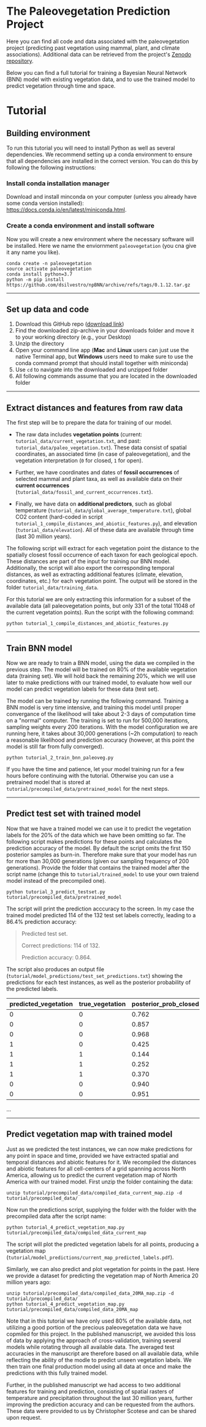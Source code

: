 # The Paleovegetation Prediction Project

Here you can find all code and data associated with the paleovegetation project (predicting past vegetation using mammal, plant, and climate associations). Additional data can be retrieved from the project's [Zenodo repository](https://doi.org/10.5281/zenodo.6492100).

Below you can find a full tutorial for training a Bayesian Neural Network (BNN) model with existing vegetation data, and to use the trained model to predict vegetation through time and space.

# Tutorial

## Building environment

To run this tutorial you will need to install Python as well as several dependencies. We recommend setting up a conda environment to ensure that all dependencies are installed in the correct version. You can do this by following the following instructions:

### Install conda installation manager

Download and install minconda on your computer (unless you already have some conda version installed): https://docs.conda.io/en/latest/miniconda.html.

### Create a conda environment and install software

Now you will create a new environment where the necessary software will be installed. Here we name the enviornment `paleovegetation` (you cna give it any name you like).

```
conda create -n paleovegetation
source activate paleovegetation
conda install python=3.7
python -m pip install https://github.com/dsilvestro/npBNN/archive/refs/tags/0.1.12.tar.gz
```

___
## Set up data and code

1. Download this GitHub repo ([download link](https://github.com/tandermann/paleovegetation/archive/refs/heads/master.zip))
2. Find the downloaded zip-archive in your downloads folder and move it to your working directory (e.g., your Desktop)
3. Unzip the directory
4. Open your command line app (**Mac** and **Linux** users can just use the native Terminal app, but **Windows** users need to make sure to use the conda command prompt that should install together with miniconda)
5. Use `cd` to navigate into the downloaded and unzipped folder
6. All following commands assume that you are located in the downloaded folder

___

## Extract distances and features from raw data

The first step will be to prepare the data for training of our model.

- The raw data includes **vegetation points** (current: `tutorial_data/current_vegetation.txt`, and past: `tutorial_data/paleo_vegetation.txt`). These data consist of spatial coordinates, an associated time (in case of paleovegetation), and the vegetation interpretation (`0` for closed, `1` for open).

- Further, we have coordinates and dates of **fossil occurrences** of selected mammal and plant taxa, as well as available data on their **current occurrences** (`tutorial_data/fossil_and_current_occurrences.txt`).

- Finally, we have data on **additional predictors**, such as global temperature (`tutorial_data/global_average_temperature.txt`), global CO2 content (hard-coded in script `tutorial_1_compile_distances_and_abiotic_features.py`), and elevation (`tutorial_data/elevation`). All of these data are available through time (last 30 million years).

The following script will extract for each vegetation point the distance to the spatially closest fossil occurrence of each taxon for each geological epoch. These distances are part of the input for training our BNN model. Additionally, the script will also export the corresponding temporal distances, as well as extracting additional features (climate, elevation, coordinates, etc.) for each vegetation point. The output will be stored in the folder `tutorial_data/training_data`.

For this tutorial we are only extracting this information for a subset of the available data (all paleovegetation points, but only 331 of the total 11048 of the current vegetation points). Run the script with the following command:

```
python tutorial_1_compile_distances_and_abiotic_features.py
```

___

## Train BNN model

Now we are ready to train a BNN model, using the data we compiled in the previous step. The model will be trained on 80% of the available vegetation data (training set). We will hold back the remaining 20%, which we will use later to make predictions with our trained model, to evaluate how well our model can predict vegetation labels for these data (test set).


The model can be trained by running the following command. Training a BNN model is very time intensive, and training this model until proper convergance of the likelihood will take about 2-3 days of computation time on a "normal" computer. The training is set to run for 500,000 iterations, sampling weights every 200 iterations. With the model configuration we are running here, it takes about 30,000 generations (~2h computation) to reach a reasonable likelihood and prediction accuracy (however, at this point the model is still far from fully converged).

```
python tutorial_2_train_bnn_paleoveg.py
```

If you have the time and patience, let your model training run for a few hours before continuing with the tutorial. Otherwise you can use a pretrained model that is stored at `tutorial/precompiled_data/pretrained_model` for the next steps.

___

## Predict test set with trained model

Now that we have a trained model we can use it to predict the vegetation labels for the 20% of the data which we have been omitting so far. The following script makes predictions for these points and calculates the prediction accuracy of the model. By default the script omits the first 150 posterior samples as burn-in. Therefore make sure that your model has run for more than 30,000 generations (given our sampling frequency of 200 generations). Provide the folder that contains the trained model after the script name (change this to `tutorial/trained_model` to use your own traiend model instead of the precompiled one).

```
python tutorial_3_predict_testset.py tutorial/precompiled_data/pretrained_model
```

The script will print the prediction acccuracy to the screen. In my case the trained model predicted 114 of the 132 test set labels correctly, leading to a 86.4% prediction accuracy:

> Predicted test set.
> 
> Correct predictions: 114 of 132.
> 
> Prediction accuracy: 0.864.


The script also produces an output file (`tutorial/model_predictions/test_set_predictions.txt`) showing the predictions for each test instances, as well as the posterior probability of the predicted labels.

| predicted_vegetation |  true_vegetation | posterior_prob_closed | posterior_prob_open |
| --- | --- | --- | --- |
| 0 | 0 | 0.762 | 0.238 |
| 0 | 0 | 0.857 | 0.143 |
| 0 | 0 | 0.968 | 0.032 |
| 1 | 0 | 0.425 | 0.575 |
| 1 | 1 | 0.144 | 0.856 |
| 1 | 1 | 0.252 | 0.748 |
| 1 | 1 | 0.370 | 0.630 |
| 0 | 0 | 0.940 | 0.060 |
| 0 | 0 | 0.951 | 0.049 |
...
___

## Predict vegetation map with trained model

Just as we predicted the test instances, we can now make predictions for any point in space and time, provided we have extracted spatial and temporal distances and abiotic features for it. We recompiled the distances and abiotic features for all cell-centers of a grid spanning across North America, allowing us to predict the current vegetation map of North America with our trained model. First unzip the folder containing the data: 

```
unzip tutorial/precompiled_data/compiled_data_current_map.zip -d tutorial/precompiled_data/
```

Now run the predictions script, supplying the folder with the folder with the precompiled data after the script name:

```
python tutorial_4_predict_vegetation_map.py tutorial/precompiled_data/compiled_data_current_map
```

The script will plot the predicted vegetation labels for all points, producing a vegetation map (`tutorial/model_predictions/current_map_predicted_labels.pdf`).


Similarly, we can also predict and plot vegetation for points in the past. Here we provide a dataset for predicting the vegetation map of North America 20 million years ago:

```
unzip tutorial/precompiled_data/compiled_data_20MA_map.zip -d tutorial/precompiled_data/
python tutorial_4_predict_vegetation_map.py tutorial/precompiled_data/compiled_data_20MA_map
```

Note that in this tutorial we have only used 80% of the available data, not utilizing a good portion of the precious paleovegetation data we have copmiled for this project. In the published manuscript, we avoided this loss of data by applying the approach of cross-validation, training several models while rotating through all available data. The averaged test accuracies in the manuscript are therefore based on all available data, while reflecting the ability of the modle to predict unseen vegetation labels. We then train one final production model using all data at once and make the predictions with this fully trained model.

Further, in the published manuscript we had access to two additional features for training and prediction, consisting of spatial rasters of temperature and precipitation throughout the last 30 million years, further improving the prediction accuracy and can be requested from the authors. These data were provided to us by Christopher Scotese and can be shared upon request.

